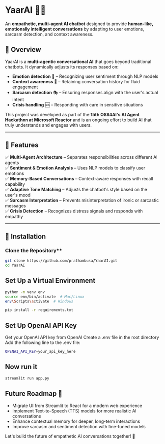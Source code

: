 # YaarAI 🤖💙  
An **empathetic, multi-agent AI chatbot** designed to provide **human-like, emotionally intelligent conversations** by adapting to user emotions, sarcasm detection, and context awareness.

## 🌟 Overview  
YaarAI is a **multi-agentic conversational AI** that goes beyond traditional chatbots. It dynamically adjusts its responses based on:  
- **Emotion detection** 🧠 – Recognizing user sentiment through NLP models  
- **Context awareness** 📖 – Retaining conversation history for fluid engagement  
- **Sarcasm detection** 🎭 – Ensuring responses align with the user's actual intent  
- **Crisis handling** 🆘 – Responding with care in sensitive situations  

This project was developed as part of the **15th OSS4AI's AI Agent Hackathon at Microsoft Reactor** and is an ongoing effort to build AI that truly understands and engages with users.

---

## 🚀 Features  
✅ **Multi-Agent Architecture** – Separates responsibilities across different AI agents  
✅ **Sentiment & Emotion Analysis** – Uses NLP models to classify user emotions  
✅ **Memory-Based Conversations** – Context-aware responses with recall capability  
✅ **Adaptive Tone Matching** – Adjusts the chatbot's style based on the user's mood  
✅ **Sarcasm Interpretation** – Prevents misinterpretation of ironic or sarcastic messages  
✅ **Crisis Detection** – Recognizes distress signals and responds with empathy  

---

## 🔧 Installation  

### Clone the Repository**
```bash
git clone https://github.com/prathambusa/YaarAI.git
cd YaarAI
```

## Set Up a Virtual Environment
```bash
python -m venv env
source env/bin/activate  # Mac/Linux
env\Scripts\activate  # Windows
```
```bash
pip install -r requirements.txt
```

## Set Up OpenAI API Key
Get your OpenAI API key from OpenAI
Create a .env file in the root directory
Add the following line to the .env file:
```bash
OPENAI_API_KEY=your_api_key_here
```

## Now run it
```bash
streamlit run app.py
```

## Future Roadmap 🎯
- Migrate UI from Streamlit to React for a modern web experience
- Implement Text-to-Speech (TTS) models for more realistic AI conversations
- Enhance contextual memory for deeper, long-term interactions
- Improve sarcasm and sentiment detection with fine-tuned models

Let's build the future of empathetic AI conversations together! 🚀

